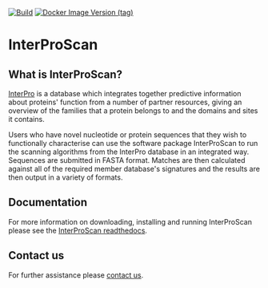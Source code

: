 [![Build](https://github.com/ebi-pf-team/interproscan/actions/workflows/build-test.yml/badge.svg)](https://github.com/ebi-pf-team/interproscan/actions/workflows/build-test.yml)
[![Docker Image Version (tag)](https://img.shields.io/docker/v/interpro/interproscan/5.71-102.0)](https://hub.docker.com/r/interpro/interproscan)

# InterProScan

## What is InterProScan?
[InterPro](http://www.ebi.ac.uk/interpro/) is a database which integrates together predictive information about proteins' function from a number of partner resources, giving an overview of the families that a protein belongs to and the domains and sites it contains.

Users who have novel nucleotide or protein sequences that they wish to functionally characterise can use the software package InterProScan to run the scanning algorithms from the InterPro database in an integrated way.  Sequences are submitted in FASTA format. Matches are then calculated against all of the required member database's signatures and the results are then output in a variety of formats.

## Documentation

For more information on downloading, installing and running InterProScan please see the [InterProScan readthedocs](https://interproscan-docs.readthedocs.io).

## Contact us

For further assistance please [contact us](http://www.ebi.ac.uk/support/interproscan).

